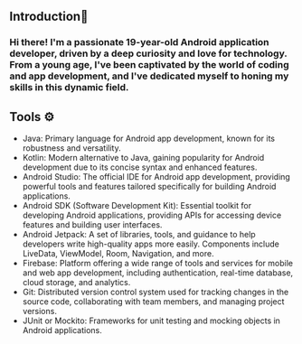 ## Introduction🤵 
### Hi there! I'm a passionate 19-year-old Android application developer, driven by a deep curiosity and love for technology. From a young age, I've been captivated by the world of coding and app development, and I've dedicated myself to honing my skills in this dynamic field.

## Tools ⚙️
*  Java: Primary language for Android app development, known for its robustness and versatility.
* Kotlin: Modern alternative to Java, gaining popularity for Android development due to its concise syntax and enhanced features.
* Android Studio: The official IDE for Android app development, providing powerful tools and features tailored specifically for building Android applications.
* Android SDK (Software Development Kit): Essential toolkit for developing Android applications, providing APIs for accessing device features and building user interfaces.
* Android Jetpack: A set of libraries, tools, and guidance to help developers write high-quality apps more easily. Components include LiveData, ViewModel, Room, Navigation, and more.
* Firebase: Platform offering a wide range of tools and services for mobile and web app development, including authentication, real-time database, cloud storage, and analytics.
* Git: Distributed version control system used for tracking changes in the source code, collaborating with team members, and managing project versions.
* JUnit or Mockito: Frameworks for unit testing and mocking objects in Android applications. 
